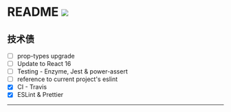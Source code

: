 # README [![][Badges: Travis CI]][Links: Travis CI]

## 技术债

* [ ] prop-types upgrade 
* [ ] Update to React 16
* [ ] Testing - Enzyme, Jest & power-assert
* [ ] reference to current project's eslint
* [x] CI - Travis
* [x] ESLint & Prettier

---

[Badges: Travis CI]: https://travis-ci.org/linesh-simplicity/basic-react.svg?branch=master
[Links: Travis CI]: https://travis-ci.org/linesh-simplicity/basic-react
